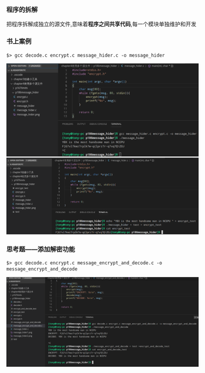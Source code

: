 ### 程序的拆解
把程序拆解成独立的源文件,意味着<b>程序之间共享代码</b>,每一个模块单独维护和开发

### 书上案例
```
$> gcc decode.c encrypt.c message_hider.c -o message_hider
```
![message_hider1](message_hider1.png)
![message_hider2](message_hider2.png)

### 思考题——添加解密功能
```
$> gcc decode.c encrypt.c message_encrypt_and_decode.c -o message_encrypt_and_decode
```
![message_encrypt_and_decode](message_encrypt_and_decode.png)
